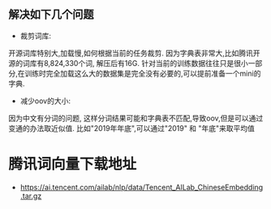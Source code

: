 ## 解决如下几个问题
- 裁剪词库: 

开源词库特别大,加载慢,如何根据当前的任务裁剪. 因为字典表非常大,比如腾讯开源的词库有8,824,330个词, 解压后有16G. 针对当前的训练数据往往只是很小一部分,在训练时完全加载这么大的数据集是完全没有必要的,可以提前准备一个mini的字典.


- 减少oov的大小:

因为中文有分词的问题, 这样分词结果可能和字典表不匹配,导致oov,但是可以通过变通的办法取近似值. 比如"2019年年底",可以通过"2019" 和 "年底"来取平均值 



# 腾讯词向量下载地址

- https://ai.tencent.com/ailab/nlp/data/Tencent_AILab_ChineseEmbedding.tar.gz


